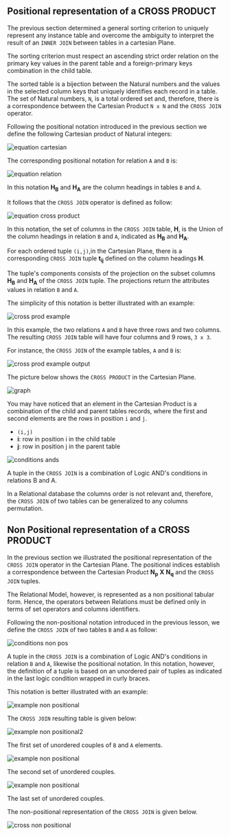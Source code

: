 ## Positional representation of a CROSS PRODUCT

The previous section determined a general sorting criterion to uniquely represent any instance table and overcome the ambiguity to interpret the result of an `INNER JOIN` between tables in a cartesian Plane.

The sorting criterion must respect an ascending strict order relation on the primary key values in the parent table and a foreign-primary keys combination in the child table.

The sorted table is a bijection between the Natural numbers and the values in the selected column keys that uniquely identifies each record in a table. The set of Natural numbers, `N`, is a total ordered set and, therefore, there is a correspondence between the Cartesian Product `N x N` and the `CROSS JOIN` operator.

Following the positional notation introduced in the previous section we define the following Cartesian product of Natural integers:

![equation cartesian](./images/eq22.png)

The corresponding positional notation for relation `A` and `B` is:

![equation relation](./images/eq23.png)


In this notation **H<sub>B</sub>** and **H<sub>A</sub>** are the column headings in tables `B` and `A`.

It follows that the `CROSS JOIN` operator is defined as follow:

![equation cross product](./images/eq24cross.png)

In this notation, the set of columns in the `CROSS JOIN` table, **H**, is the Union of the column headings in relation `B` and  `A`, indicated as **H<sub>B</sub>** and **H<sub>A</sub>**.

For each ordered tuple `(i,j)`,in the Cartesian Plane, there is a corresponding `CROSS JOIN` tuple **t<sub>ij</sub>** defined on the column headings **H**.

The tuple's components consists of the projection on the subset columns **H<sub>B</sub>** and **H<sub>A</sub>** of the `CROSS JOIN` tuple. The projections return the attributes values in relation `B` and `A`.

The simplicity of this notation is better illustrated with an example:

![cross prod example](./images/eq25.png)

In this example, the two relations `A` and `B` have three rows and two columns. The resulting `CROSS JOIN` table will have four columns and 9 rows, `3 x 3`.

For instance, the `CROSS JOIN` of the example tables, `A` and `B` is:

![cross prod example output](./images/eq26.png)

The picture below shows the `CROSS PRODUCT` in the Cartesian Plane.

![graph](./images/41_cross.png)

You may have noticed that an element in the Cartesian Product is a combination of the child and parent tables records, where the first and second elements are the rows in position `i` and `j`.

- `(i,j)`
- **i**: row in position i in the child table
- **j**: row in position j in the parent table

![conditions ands](./images/eq27.png)

A tuple in the `CROSS JOIN` is a combination of Logic AND's conditions in relations B and A.

In a Relational database the columns order is not relevant and, therefore, the `CROSS JOIN` of two tables can be generalized to any columns permutation.

## Non Positional representation of a CROSS PRODUCT

In the previous section we illustrated the positional representation of the `CROSS JOIN` operator in the Cartesian Plane. The positional indices establish a correspondence between the Cartesian Product **N<sub>p</sub>** **X** **N<sub>q</sub>** and the `CROSS JOIN` tuples.

The Relational Model, however, is represented as a non positional tabular form. Hence, the operators between Relations must be defined only in terms of set operators and columns identifiers.

Following the non-positional notation introduced in the previous lesson, we define the `CROSS JOIN` of two tables `B` and `A` as follow:

![conditions non pos](./images/eq28.png)

A tuple in the `CROSS JOIN` is a combination of Logic AND's conditions in relation `B` and `A`, likewise the positional notation. In this notation, however, the definition of a tuple is based on an unordered pair of tuples as indicated in the last logic condition wrapped in curly braces.

This notation is better illustrated with an example:

![example non positional](./images/eq29.png)

The `CROSS JOIN` resulting table is given below:

![example non positional2](./images/eq30.png)

The first set of unordered couples of `B` and `A` elements.

![example non positional](./images/eq31.png)

The second set of unordered couples.

![example non positional](./images/eq32.png)

The last set of unordered couples.

The non-positional representation of the `CROSS JOIN` is given below.

![cross non positional](./images/cross1.png)
